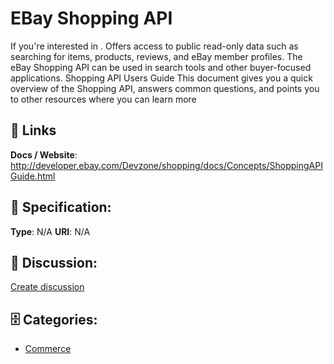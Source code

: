 # EBay Shopping API


If you're interested in . Offers access to public read-only data such as searching for items, products, reviews, and eBay member profiles. The eBay Shopping API can be used in search tools and other buyer-focused applications. Shopping API Users Guide This document gives you a quick overview of the Shopping API, answers common questions, and points you to other resources where you can learn more

##  🔗 Links
**Docs / Website**: http://developer.ebay.com/Devzone/shopping/docs/Concepts/ShoppingAPIGuide.html

## 🧬 Specification:
**Type**: N/A
**URI**: N/A

## 💬 Discussion:
[Create discussion](https://github.com/apis-list/apis-list/discussions/new)

## 🗄️ Categories:
- [Commerce](https://github.com/apis-list/apis-list#commerce)







